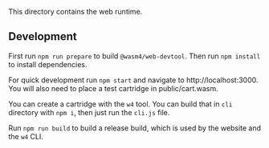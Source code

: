 This directory contains the web runtime.

## Development

First run `npm run prepare` to build `@wasm4/web-devtool`.
Then run `npm install` to install dependencies.

For quick development run `npm start` and navigate to http://localhost:3000.
You will also need to place a test cartridge in public/cart.wasm.

You can create a cartridge with the `w4` tool. You can build that in `cli`
directory with `npm i`, then just run the `cli.js` file.

Run `npm run build` to build a release build, which is used by the website and the `w4` CLI.
